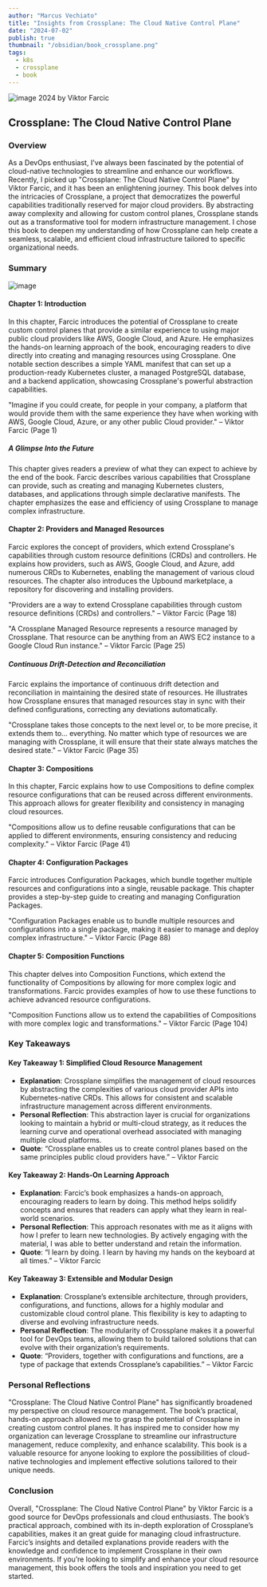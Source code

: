 ```yaml
---
author: "Marcus Vechiato"
title: "Insights from Crossplane: The Cloud Native Control Plane"
date: "2024-07-02"
publish: true
thumbnail: "/obsidian/book_crossplane.png"
tags: 
  - k8s 
  - crossplane
  - book
--- 
```

![image](/obsidian/book_crossplane.png)
2024 by Viktor Farcic 

## Crossplane: The Cloud Native Control Plane

### Overview

As a DevOps enthusiast, I've always been fascinated by the potential of cloud-native technologies to streamline and enhance our workflows. Recently, I picked up "Crossplane: The Cloud Native Control Plane" by Viktor Farcic, and it has been an enlightening journey. This book delves into the intricacies of Crossplane, a project that democratizes the powerful capabilities traditionally reserved for major cloud providers. By abstracting away complexity and allowing for custom control planes, Crossplane stands out as a transformative tool for modern infrastructure management. I chose this book to deepen my understanding of how Crossplane can help create a seamless, scalable, and efficient cloud infrastructure tailored to specific organizational needs.

### Summary
![image](/obsidian/mindmap_crossplane.png)
#### Chapter 1: Introduction

In this chapter, Farcic introduces the potential of Crossplane to create custom control planes that provide a similar experience to using major public cloud providers like AWS, Google Cloud, and Azure. He emphasizes the hands-on learning approach of the book, encouraging readers to dive directly into creating and managing resources using Crossplane. One notable section describes a simple YAML manifest that can set up a production-ready Kubernetes cluster, a managed PostgreSQL database, and a backend application, showcasing Crossplane's powerful abstraction capabilities.

"Imagine if you could create, for people in your company, a platform that would provide them with the same experience they have when working with AWS, Google Cloud, Azure, or any other public Cloud provider." – Viktor Farcic (Page 1)

##### A Glimpse Into the Future

This chapter gives readers a preview of what they can expect to achieve by the end of the book. Farcic describes various capabilities that Crossplane can provide, such as creating and managing Kubernetes clusters, databases, and applications through simple declarative manifests. The chapter emphasizes the ease and efficiency of using Crossplane to manage complex infrastructure.

#### Chapter 2: Providers and Managed Resources

Farcic explores the concept of providers, which extend Crossplane's capabilities through custom resource definitions (CRDs) and controllers. He explains how providers, such as AWS, Google Cloud, and Azure, add numerous CRDs to Kubernetes, enabling the management of various cloud resources. The chapter also introduces the Upbound marketplace, a repository for discovering and installing providers.

"Providers are a way to extend Crossplane capabilities through custom resource definitions (CRDs) and controllers." – Viktor Farcic (Page 18)

"A Crossplane Managed Resource represents a resource managed by Crossplane. That resource can be anything from an AWS EC2 instance to a Google Cloud Run instance." – Viktor Farcic (Page 25)

##### Continuous Drift-Detection and Reconciliation

Farcic explains the importance of continuous drift detection and reconciliation in maintaining the desired state of resources. He illustrates how Crossplane ensures that managed resources stay in sync with their defined configurations, correcting any deviations automatically.

"Crossplane takes those concepts to the next level or, to be more precise, it extends them to… everything. No matter which type of resources we are managing with Crossplane, it will ensure that their state always matches the desired state." – Viktor Farcic (Page 35)

#### Chapter 3: Compositions

In this chapter, Farcic explains how to use Compositions to define complex resource configurations that can be reused across different environments. This approach allows for greater flexibility and consistency in managing cloud resources.

"Compositions allow us to define reusable configurations that can be applied to different environments, ensuring consistency and reducing complexity." – Viktor Farcic (Page 41)

#### Chapter 4: Configuration Packages

Farcic introduces Configuration Packages, which bundle together multiple resources and configurations into a single, reusable package. This chapter provides a step-by-step guide to creating and managing Configuration Packages.

"Configuration Packages enable us to bundle multiple resources and configurations into a single package, making it easier to manage and deploy complex infrastructure." – Viktor Farcic (Page 88)

#### Chapter 5: Composition Functions

This chapter delves into Composition Functions, which extend the functionality of Compositions by allowing for more complex logic and transformations. Farcic provides examples of how to use these functions to achieve advanced resource configurations.

"Composition Functions allow us to extend the capabilities of Compositions with more complex logic and transformations." – Viktor Farcic (Page 104)

### Key Takeaways

#### Key Takeaway 1: Simplified Cloud Resource Management

- **Explanation**: Crossplane simplifies the management of cloud resources by abstracting the complexities of various cloud provider APIs into Kubernetes-native CRDs. This allows for consistent and scalable infrastructure management across different environments.
- **Personal Reflection**: This abstraction layer is crucial for organizations looking to maintain a hybrid or multi-cloud strategy, as it reduces the learning curve and operational overhead associated with managing multiple cloud platforms.
- **Quote**: “Crossplane enables us to create control planes based on the same principles public cloud providers have.” – Viktor Farcic

#### Key Takeaway 2: Hands-On Learning Approach

- **Explanation**: Farcic’s book emphasizes a hands-on approach, encouraging readers to learn by doing. This method helps solidify concepts and ensures that readers can apply what they learn in real-world scenarios.
- **Personal Reflection**: This approach resonates with me as it aligns with how I prefer to learn new technologies. By actively engaging with the material, I was able to better understand and retain the information.
- **Quote**: “I learn by doing. I learn by having my hands on the keyboard at all times.” – Viktor Farcic

#### Key Takeaway 3: Extensible and Modular Design

- **Explanation**: Crossplane’s extensible architecture, through providers, configurations, and functions, allows for a highly modular and customizable cloud control plane. This flexibility is key to adapting to diverse and evolving infrastructure needs.
- **Personal Reflection**: The modularity of Crossplane makes it a powerful tool for DevOps teams, allowing them to build tailored solutions that can evolve with their organization’s requirements.
- **Quote**: “Providers, together with configurations and functions, are a type of package that extends Crossplane’s capabilities.” – Viktor Farcic

### Personal Reflections

"Crossplane: The Cloud Native Control Plane" has significantly broadened my perspective on cloud resource management. The book’s practical, hands-on approach allowed me to grasp the potential of Crossplane in creating custom control planes. It has inspired me to consider how my organization can leverage Crossplane to streamline our infrastructure management, reduce complexity, and enhance scalability. This book is a valuable resource for anyone looking to explore the possibilities of cloud-native technologies and implement effective solutions tailored to their unique needs.

### Conclusion

Overall, "Crossplane: The Cloud Native Control Plane" by Viktor Farcic is a good source for DevOps professionals and cloud enthusiasts. The book’s practical approach, combined with its in-depth exploration of Crossplane’s capabilities, makes it an great guide for managing cloud infrastructure. Farcic’s insights and detailed explanations provide readers with the knowledge and confidence to implement Crossplane in their own environments. If you’re looking to simplify and enhance your cloud resource management, this book offers the tools and inspiration you need to get started. 

